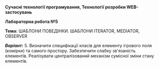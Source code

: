 **Сучасні технології програмування, Технології розробки WEB-застосувань**

**Лабораторна робота №5**

**Тема:** ШАБЛОНИ ПОВЕДІНКИ. ШАБЛОНИ ITERATOR, MEDIATOR, OBSERVER 
 

_**Варіант:**_ 
	5. Визначити специфікації класів для елементу ігрового поля (комірки) та
       самого простору. Забезпечити слабку зв'язаність елементів. Реалізувати
       централізований механізм сумісної зміни стану елементів. 